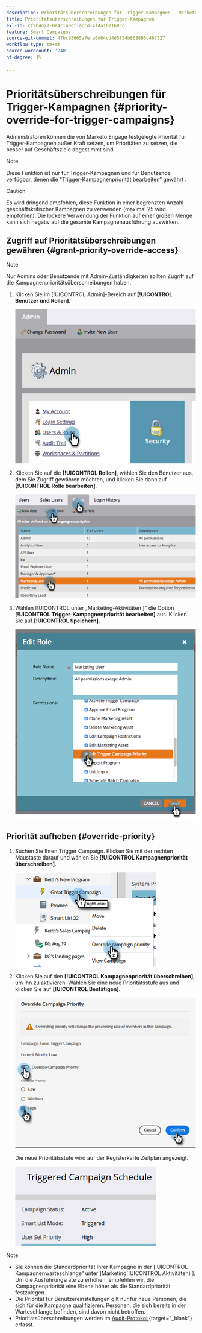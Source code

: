 ```yaml
---
description: Prioritätsüberschreibungen für Trigger-Kampagnen - Marketo-Dokumente - Produktdokumentation
title: Prioritätsüberschreibungen für Trigger-Kampagnen
exl-id: cf9b4d27-0e4c-40cf-accd-4f4a102160cc
feature: Smart Campaigns
source-git-commit: 47bc93665a7efa0d64cd4d5f34b868895d407527
workflow-type: tm+mt
source-wordcount: '248'
ht-degree: 1%

---
```


# Prioritätsüberschreibungen für Trigger-Kampagnen {#priority-override-for-trigger-campaigns}

Administratoren können die von Marketo Engage festgelegte Priorität für Trigger-Kampagnen außer Kraft setzen, um Prioritäten zu setzen, die besser auf Geschäftsziele abgestimmt sind.

>[!NOTE]
>
>Diese Funktion ist nur für Trigger-Kampagnen und für Benutzende verfügbar, denen die [ &quot;Trigger-Kampagnenpriorität bearbeiten“ gewährt ](#grant-priority-override-access).

>[!CAUTION]
>
>Es wird dringend empfohlen, diese Funktion in einer begrenzten Anzahl geschäftskritischer Kampagnen zu verwenden (maximal 25 wird empfohlen). Die lockere Verwendung der Funktion auf einer großen Menge kann sich negativ auf die gesamte Kampagnenausführung auswirken.

## Zugriff auf Prioritätsüberschreibungen gewähren {#grant-priority-override-access}

>[!NOTE]
>
>Nur Admins oder Benutzende mit Admin-Zuständigkeiten sollten Zugriff auf die Kampagnenprioritätsüberschreibungen haben.

1. Klicken Sie im [!UICONTROL Admin]-Bereich auf **[!UICONTROL Benutzer und Rollen]**.

   ![](assets/priority-override-for-trigger-campaigns-1.png)

1. Klicken Sie auf die **[!UICONTROL Rollen]**, wählen Sie den Benutzer aus, dem Sie Zugriff gewähren möchten, und klicken Sie dann auf **[!UICONTROL Rolle bearbeiten]**.

   ![](assets/priority-override-for-trigger-campaigns-2.png)

1. Wählen [!UICONTROL  unter „Marketing-Aktivitäten ]&quot; die Option **[!UICONTROL Trigger-Kampagnenpriorität bearbeiten]** aus. Klicken Sie auf **[!UICONTROL Speichern]**.

   ![](assets/priority-override-for-trigger-campaigns-3.png)

## Priorität aufheben {#override-priority}

1. Suchen Sie Ihren Trigger Campaign. Klicken Sie mit der rechten Maustaste darauf und wählen Sie **[!UICONTROL Kampagnenpriorität überschreiben]**.

   ![](assets/priority-override-for-trigger-campaigns-4.png)

1. Klicken Sie auf den **[!UICONTROL Kampagnenpriorität überschreiben]**, um ihn zu aktivieren. Wählen Sie eine neue Prioritätsstufe aus und klicken Sie auf **[!UICONTROL Bestätigen]**.

   ![](assets/priority-override-for-trigger-campaigns-5.png)

   Die neue Prioritätsstufe wird auf der Registerkarte Zeitplan angezeigt.

   ![](assets/priority-override-for-trigger-campaigns-6.png)

>[!NOTE]
>
>* Sie können die Standardpriorität Ihrer Kampagne in der [!UICONTROL Kampagnenwarteschlange“ unter ]Marketing[!UICONTROL Aktivitäten) ]. Um die Ausführungsrate zu erhöhen, empfehlen wir, die Kampagnenpriorität eine Ebene höher als die Standardpriorität festzulegen.
>* Die Priorität für Benutzereinstellungen gilt nur für neue Personen, die sich für die Kampagne qualifizieren. Personen, die sich bereits in der Warteschlange befinden, sind davon nicht betroffen.
>* Prioritätsüberschreibungen werden im [Audit-Protokoll](/help/marketo/product-docs/administration/audit-trail/audit-trail-overview.md){target="_blank"} erfasst.

